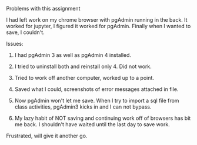Problems with this assignment

I had left work on my chrome browser with pgAdmin running in the back.  It worked for jupyter, I figured it worked for pgAdmin.  Finally when I wanted to save, I couldn't. 

Issues: 
1) I had pgAdmin 3 as well as pgAdmin 4 installed. 

2) I tried to uninstall both and reinstall only 4. Did not work. 

3) Tried to work off another computer, worked up to a point. 

4) Saved what I could, screenshots of error messages attached in file.  

5) Now pgAdmin won't let me save.  When I try to import a sql file from class activities, pgAdmin3 kicks in and I can not bypass. 

6) My lazy habit of NOT saving and continuing work off of browsers has bit me back. I shouldn't have waited until the last day to save work. 


Frustrated, will give it another go.